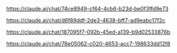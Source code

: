 
https://claude.ai/chat/74ce8949-cf64-4cb6-b23d-be0f3ffd9e73

https://claude.ai/chat/d6f89ddf-2de3-4638-bff7-ad9eabc17f2c

https://claude.ai/chat/187095f7-092b-45ed-a139-b9d02533876b

https://claude.ai/chat/78e05062-c020-4653-acc7-198633dd12f8
